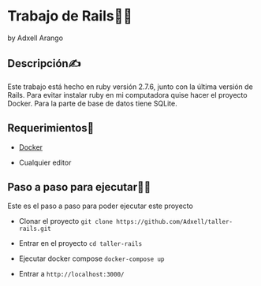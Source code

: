 # Trabajo de Rails👩‍💻

by Adxell Arango

## Descripción✍

Este trabajo está hecho en ruby versión 2.7.6, junto con la última versión de Rails. 
Para evitar instalar ruby en mi computadora quise hacer el proyecto Docker.
Para la parte de base de datos tiene SQLite. 


## Requerimientos🤚 

* [Docker](https://www.docker.com/)

* Cualquier editor

## Paso a paso para ejecutar🧏‍♂️

Este es el paso a paso para poder ejecutar este proyecto 

* Clonar el proyecto `git clone https://github.com/Adxell/taller-rails.git`

* Entrar en el proyecto `cd taller-rails`

* Ejecutar docker compose `docker-compose up`

* Entrar a `http://localhost:3000/`
